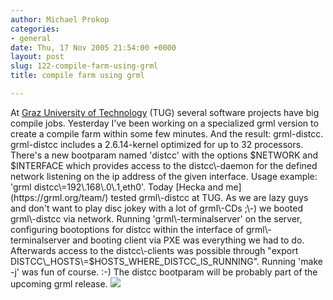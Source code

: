 ```yaml
---
author: Michael Prokop
categories:
- general
date: Thu, 17 Nov 2005 21:54:00 +0000
layout: post
slug: 122-compile-farm-using-grml
title: compile farm using grml

---
```

At [Graz University of Technology](http://www.tugraz.at/) (TUG) several software projects have big compile jobs. Yesterday I've been working on a specialized grml version to create a compile farm within some few minutes. And the result: grml\-distcc. grml\-distcc includes a 2\.6\.14\-kernel optimized for up to 32 processors. There's a new bootparam named 'distcc' with the options $NETWORK and $INTERFACE which provides access to the distcc\-daemon for the defined network listening on the ip address of the given interface. Usage example: 'grml distcc\=192\.168\.0\.1,eth0'.
Today [Hecka and me](https://grml.org/team/) tested grml\-distcc at TUG. As we are lazy guys and don't want to play disc jokey with a lot of grml\-CDs ;\-) we booted grml\-distcc via network. Running 'grml\-terminalserver' on the server, configuring bootoptions for distcc within the interface of grml\-terminalserver and booting client via PXE was everything we had to do. Afterwards access to the distcc\-clients was possible through "export DISTCC\_HOSTS\=$HOSTS\_WHERE\_DISTCC\_IS\_RUNNING". Running 'make \-j' was fun of course. :\-)
The distcc bootparam will be probably part of the upcoming grml release.
[![](/images/distcc.serendipityThumb.jpg)](/images/distcc.jpg)
